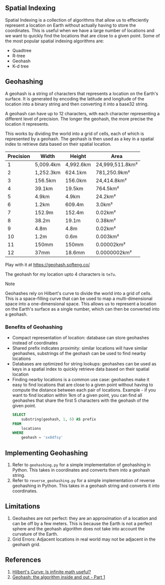 ## Spatial Indexing
Spatial Indexing is a collection of algorithms that allow us to effeciently represent a location on Earth without actually having to store the coordinates. This is useful when we have a large number of locations and we want to quickly find the locations that are close to a given point. Some of the most popular spatial indexing algorithms are:
- Quadtree
- R-tree
- Geohash
- K-d tree


## Geohashing
A geohash is a string of characters that represents a location on the Earth's surface. It is generated by encoding the latitude and longitude of the location into a binary string and then converting it into a base32 string.

A geohash can have up to 12 characters, with each character representing a different level of precision. The longer the geohash, the more precise the location it represents.

This works by dividing the world into a grid of cells, each of which is represented by a geohash. The geohash is then used as a key in a spatial index to retrieve data based on their spatial location.

| Precision | Width     | Height    | Area            |
| --------- | --------- | --------- | --------------- |
| 1         | 5,009.4km | 4,992.6km | 24,999,511.8km² |
| 2         | 1,252.3km | 624.1km   | 781,250.9km²    |
| 3         | 156.5km   | 156.0km   | 24,414.8km²     |
| 4         | 39.1km    | 19.5km    | 764.5km²        |
| 5         | 4.9km     | 4.9km     | 24.2km²         |
| 6         | 1.2km     | 609.4m    | 3.0km²          |
| 7         | 152.9m    | 152.4m    | 0.02km²         |
| 8         | 38.2m     | 19.1m     | 0.38km²         |
| 9         | 4.8m      | 4.8m      | 0.02km²         |
| 10        | 1.2m      | 0.6m      | 0.003km²        |
| 11        | 150mm     | 150mm     | 0.00002km²      |
| 12        | 37mm      | 18.6mm    | 0.0000002km²    |

Play with it at https://geohash.softeng.co/

The geohash for my location upto 4 characters is `te7u`.

> [!NOTE]
> Geohashes rely on Hilbert's curve to divide the world into a grid of cells. This is a space-filling curve that can be used to map a multi-dimensional space into a one-dimensional space. This allows us to represent a location on the Earth's surface as a single number, which can then be converted into a geohash.

### Benefits of Geohashing
- Compact representation of location: database can store geohashes instead of coordinates
- Shared prefix indicates proximity: similar locations will have similar geohashes, substrings of the geohash can be used to find nearby locations
- Databases are optimized for string lookups: geohashes can be used as keys in a spatial index to quickly retrieve data based on their spatial location
- Finding nearby locations is a common use case: geohashes make it easy to find locations that are close to a given point without having to compute the distance between each pair of locations. Example - if you want to find location within 1km of a given point, you can find all geohashes that share the first 5 characters with the geohash of the given point. 
    ```sql
    SELECT
        substring(geohash, 1, 6) AS prefix
    FROM
        locations
    WHERE
        geohash = 'sx8dfsy'
    ```

## Implementing Geohashing
1. Refer to `geohashing.py` for a simple implementation of geohashing in Python. This takes in coordinates and converts them into a geohash string.
2. Refer to `reverse_geohashing.py` for a simple implementation of reverse geohashing in Python. This takes in a geohash string and converts it into coordinates.

## Limitations
1. Geohashes are not perfect: they are an approximation of a location and can be off by a few meters. This is because the Earth is not a perfect sphere and the geohash algorithm does not take into account the curvature of the Earth.
2. Grid Errors: Adjacent locations in real world may not be adjacent in the geohash grid.

## References
1. [Hilbert's Curve: Is infinite math useful?](https://www.youtube.com/watch?v=3s7h2MHQtxc)
2. [Geohash: the algorithm inside and out - Part 1](https://www.youtube.com/watch?v=vGKs-c1nQYU)